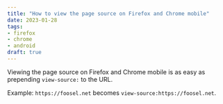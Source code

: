 ```yaml
---
title: "How to view the page source on Firefox and Chrome mobile"
date: 2023-01-28
tags:
- firefox
- chrome
- android
draft: true
---
```


Viewing the page source on Firefox and Chrome mobile is as easy as prepending `view-source:` to the URL.

Example: `https://foosel.net` becomes `view-source:https://foosel.net`.
